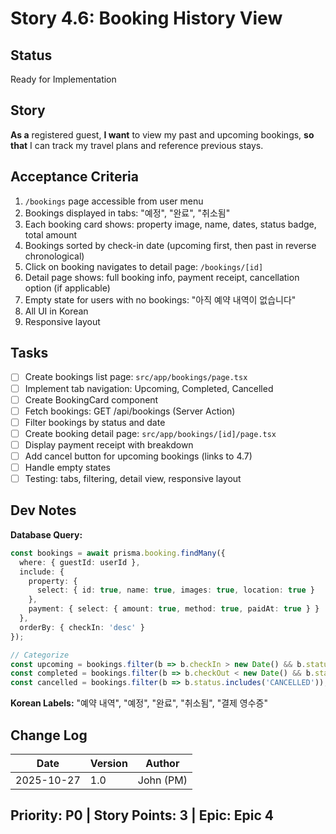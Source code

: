 # Story 4.6: Booking History View

## Status
Ready for Implementation

## Story
**As a** registered guest,
**I want** to view my past and upcoming bookings,
**so that** I can track my travel plans and reference previous stays.

## Acceptance Criteria
1. `/bookings` page accessible from user menu
2. Bookings displayed in tabs: "예정", "완료", "취소됨"
3. Each booking card shows: property image, name, dates, status badge, total amount
4. Bookings sorted by check-in date (upcoming first, then past in reverse chronological)
5. Click on booking navigates to detail page: `/bookings/[id]`
6. Detail page shows: full booking info, payment receipt, cancellation option (if applicable)
7. Empty state for users with no bookings: "아직 예약 내역이 없습니다"
8. All UI in Korean
9. Responsive layout

## Tasks
- [ ] Create bookings list page: `src/app/bookings/page.tsx`
- [ ] Implement tab navigation: Upcoming, Completed, Cancelled
- [ ] Create BookingCard component
- [ ] Fetch bookings: GET /api/bookings (Server Action)
- [ ] Filter bookings by status and date
- [ ] Create booking detail page: `src/app/bookings/[id]/page.tsx`
- [ ] Display payment receipt with breakdown
- [ ] Add cancel button for upcoming bookings (links to 4.7)
- [ ] Handle empty states
- [ ] Testing: tabs, filtering, detail view, responsive layout

## Dev Notes
**Database Query:**
```typescript
const bookings = await prisma.booking.findMany({
  where: { guestId: userId },
  include: {
    property: {
      select: { id: true, name: true, images: true, location: true }
    },
    payment: { select: { amount: true, method: true, paidAt: true } }
  },
  orderBy: { checkIn: 'desc' }
});

// Categorize
const upcoming = bookings.filter(b => b.checkIn > new Date() && b.status === 'CONFIRMED');
const completed = bookings.filter(b => b.checkOut < new Date() && b.status === 'COMPLETED');
const cancelled = bookings.filter(b => b.status.includes('CANCELLED'));
```

**Korean Labels:** "예약 내역", "예정", "완료", "취소됨", "결제 영수증"

## Change Log
| Date | Version | Author |
|------|---------|--------|
| 2025-10-27 | 1.0 | John (PM) |

## Priority: P0 | Story Points: 3 | Epic: Epic 4
